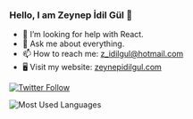 ### Hello, I am Zeynep İdil Gül 👋

<!-- - 🌱 I’m currently learning Swift. -->
- 🤔 I’m looking for help with React.
- 💬 Ask me about everything.
- 📫 How to reach me: z_idilgul@hotmail.com
- 🖥️ Visit my website: [zeynepidilgul.com](zeynepidilgul.com)

[![Twitter Follow](https://img.shields.io/twitter/follow/zidilgul?color=1DA1F2&logo=twitter&style=for-the-badge)](https://twitter.com/intent/follow?original_referer=https%3A%2F%2Fgithub.com%2FcodeSTACKr&screen_name=codeSTACKr)


<img alt="Most Used Languages" src="https://github-readme-stats.vercel.app/api/top-langs/?username=zidilgul&layout=compact&langs_count=8&hide_border=true&title_color=000000&icon_color=000000&text_color=000000&bg_color=ffffff">


<!-- ### Connect with me:

[![website](./img/linkedin-light.svg)](https://linkedin.com/in/z-idil-gul#gh-light-mode-only)
[![website](./img/linkedin-dark.svg)](https://linkedin.com/in/z-idil-gul#gh-dark-mode-only)
&nbsp;&nbsp;
[![website](./img/twitter-light.svg)](https://twitter.com/zidilgul#gh-light-mode-only)
[![website](./img/twitter-dark.svg)](https://twitter.com/zidilgul#gh-dark-mode-only)
&nbsp;&nbsp;
[![website](./img/instagram-light.svg)](https://instagram.com/zidilgul#gh-light-mode-only)
[![website](./img/instagram-dark.svg)](https://instagram.com/zidilgul#gh-dark-mode-only) -->

<!-- ### Languages and Tools:-->

<!--<img align="left" alt="Visual Studio Code" width="26px" src="./img/vscode.png" style="padding-right:10px;" title="Visual Studio Code"/>
<img align="left" alt="Visual Studio" width="26px" src="./img/vs.png" style="padding-right:10px;" title="Visual Studio"/>
<img align="left" alt="HTML5" width="26px" src="./img/html.png" style="padding-right:10px;" title="HTML5"/>
<img align="left" alt="CSS3" width="26px" src="./img/css.png" style="padding-right:10px;" title="CSS3"/>
<img align="left" alt="SCSS/SASS" width="26px" src="./img/scss.png" style="padding-right:10px;" title="SCSS/SASS"/>
<img align="left" alt="JavaScript" width="26px" src="./img/js.png" style="padding-right:10px;" title="JavaScript"/>
<img align="left" alt="TypeScript" width="26px" src="./img/ts.png" style="padding-right:10px;" title="TypeScript"/>
<img align="left" alt="Git" width="26px" src="./img/git.png" style="padding-right:10px;" title="Git"/>
<img align="left" alt="React" width="26px" src="./img/react.png" style="padding-right:10px;" title = "React"/> -->

<!-- <img align="left" alt="Node.js" width="26px" src="https://cdn.jsdelivr.net/gh/devicons/devicon/icons/nodejs/nodejs-original.svg" style="padding-right:10px;" /> -->
<!-- <img align="left" alt="MySQL" width="26px" src="https://cdn.jsdelivr.net/gh/devicons/devicon/icons/mysql/mysql-original.svg" style="padding-right:10px;" /> -->

<br />
<br />


[twitter]: https://twitter.com/zidilgul
[instagram]: https://instagram.com/zidilgul
[linkedin]: https://linkedin.com/in/z-idil-gul

